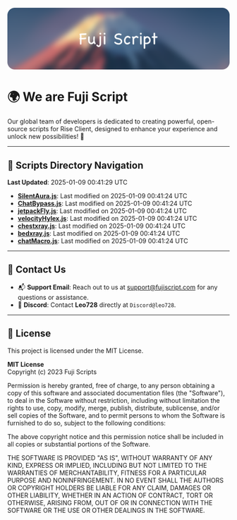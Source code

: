 ![Banner](.github/b.webp)

# 🌍 **We are Fuji Script**

Our global team of developers is dedicated to creating powerful, open-source scripts for Rise Client, designed to enhance your experience and unlock new possibilities! 🌟

---
<!-- SCRIPTS_NAVIGATION_START -->
## 📂 **Scripts Directory Navigation**

**Last Updated**: 2025-01-09 00:41:29 UTC

- **[SilentAura.js](scripts/SilentAura.js)**: Last modified on 2025-01-09 00:41:24 UTC
- **[ChatBypass.js](scripts/ChatBypass.js)**: Last modified on 2025-01-09 00:41:24 UTC
- **[jetpackFly.js](scripts/jetpackFly.js)**: Last modified on 2025-01-09 00:41:24 UTC
- **[velocityHylex.js](scripts/velocityHylex.js)**: Last modified on 2025-01-09 00:41:24 UTC
- **[chestxray.js](scripts/chestxray.js)**: Last modified on 2025-01-09 00:41:24 UTC
- **[bedxray.js](scripts/bedxray.js)**: Last modified on 2025-01-09 00:41:24 UTC
- **[chatMacro.js](scripts/chatMacro.js)**: Last modified on 2025-01-09 00:41:24 UTC

<!-- SCRIPTS_NAVIGATION_END -->

---

## 💬 **Contact Us**  
- 📬 **Support Email**: Reach out to us at [support@fujiscript.com](mailto:support@fujiscript.com) for any questions or assistance.  
- 💬 **Discord**: Contact **Leo728** directly at `Discord@leo728`.

---

## 📜 **License**

This project is licensed under the MIT License.  

**MIT License**  
Copyright (c) 2023 Fuji Scripts  

Permission is hereby granted, free of charge, to any person obtaining a copy of this software and associated documentation files (the "Software"), to deal in the Software without restriction, including without limitation the rights to use, copy, modify, merge, publish, distribute, sublicense, and/or sell copies of the Software, and to permit persons to whom the Software is furnished to do so, subject to the following conditions:  

The above copyright notice and this permission notice shall be included in all copies or substantial portions of the Software.  

THE SOFTWARE IS PROVIDED "AS IS", WITHOUT WARRANTY OF ANY KIND, EXPRESS OR IMPLIED, INCLUDING BUT NOT LIMITED TO THE WARRANTIES OF MERCHANTABILITY, FITNESS FOR A PARTICULAR PURPOSE AND NONINFRINGEMENT. IN NO EVENT SHALL THE AUTHORS OR COPYRIGHT HOLDERS BE LIABLE FOR ANY CLAIM, DAMAGES OR OTHER LIABILITY, WHETHER IN AN ACTION OF CONTRACT, TORT OR OTHERWISE, ARISING FROM, OUT OF OR IN CONNECTION WITH THE SOFTWARE OR THE USE OR OTHER DEALINGS IN THE SOFTWARE.  
